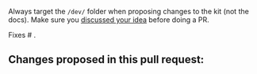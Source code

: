 Always target the `/dev/` folder when proposing changes to the kit (not the docs). Make sure you [discussed your idea](https://github.com/studio1902/statamic-peak/discussions) before doing a PR.

Fixes # .

Changes proposed in this pull request:
-
